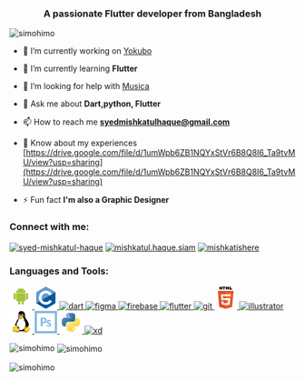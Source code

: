<h3 align="center">A passionate Flutter developer from Bangladesh</h3>

<p align="left"> <img src="https://komarev.com/ghpvc/?username=simohimo&label=Profile%20views&color=0e75b6&style=flat" alt="simohimo" /> </p>

- 🔭 I’m currently working on [Yokubo](https://github.com/SimoHimo/Yokubo)

- 🌱 I’m currently learning **Flutter**

- 🤝 I’m looking for help with [Musica](https://github.com/SimoHimo/Musica)

- 💬 Ask me about **Dart,python, Flutter**

- 📫 How to reach me **syedmishkatulhaque@gmail.com**

- 📄 Know about my experiences [https://drive.google.com/file/d/1umWpb6ZB1NQYxStVr6B8Q8I6_Ta9tvMU/view?usp=sharing](https://drive.google.com/file/d/1umWpb6ZB1NQYxStVr6B8Q8I6_Ta9tvMU/view?usp=sharing)

- ⚡ Fun fact **I'm also a Graphic Designer**

<h3 align="left">Connect with me:</h3>
<p align="left">
<a href="https://linkedin.com/in/syed-mishkatul-haque" target="blank"><img align="center" src="https://raw.githubusercontent.com/rahuldkjain/github-profile-readme-generator/master/src/images/icons/Social/linked-in-alt.svg" alt="syed-mishkatul-haque" height="30" width="40" /></a>
<a href="https://fb.com/mishkatul.haque.siam" target="blank"><img align="center" src="https://raw.githubusercontent.com/rahuldkjain/github-profile-readme-generator/master/src/images/icons/Social/facebook.svg" alt="mishkatul.haque.siam" height="30" width="40" /></a>
<a href="https://www.behance.net/mishkatishere" target="blank"><img align="center" src="https://raw.githubusercontent.com/rahuldkjain/github-profile-readme-generator/master/src/images/icons/Social/behance.svg" alt="mishkatishere" height="30" width="40" /></a>
</p>

<h3 align="left">Languages and Tools:</h3>
<p align="left"> <a href="https://developer.android.com" target="_blank" rel="noreferrer"> <img src="https://raw.githubusercontent.com/devicons/devicon/master/icons/android/android-original-wordmark.svg" alt="android" width="40" height="40"/> </a> <a href="https://www.cprogramming.com/" target="_blank" rel="noreferrer"> <img src="https://raw.githubusercontent.com/devicons/devicon/master/icons/c/c-original.svg" alt="c" width="40" height="40"/> </a> <a href="https://dart.dev" target="_blank" rel="noreferrer"> <img src="https://www.vectorlogo.zone/logos/dartlang/dartlang-icon.svg" alt="dart" width="40" height="40"/> </a> <a href="https://www.figma.com/" target="_blank" rel="noreferrer"> <img src="https://www.vectorlogo.zone/logos/figma/figma-icon.svg" alt="figma" width="40" height="40"/> </a> <a href="https://firebase.google.com/" target="_blank" rel="noreferrer"> <img src="https://www.vectorlogo.zone/logos/firebase/firebase-icon.svg" alt="firebase" width="40" height="40"/> </a> <a href="https://flutter.dev" target="_blank" rel="noreferrer"> <img src="https://www.vectorlogo.zone/logos/flutterio/flutterio-icon.svg" alt="flutter" width="40" height="40"/> </a> <a href="https://git-scm.com/" target="_blank" rel="noreferrer"> <img src="https://www.vectorlogo.zone/logos/git-scm/git-scm-icon.svg" alt="git" width="40" height="40"/> </a> <a href="https://www.w3.org/html/" target="_blank" rel="noreferrer"> <img src="https://raw.githubusercontent.com/devicons/devicon/master/icons/html5/html5-original-wordmark.svg" alt="html5" width="40" height="40"/> </a> <a href="https://www.adobe.com/in/products/illustrator.html" target="_blank" rel="noreferrer"> <img src="https://www.vectorlogo.zone/logos/adobe_illustrator/adobe_illustrator-icon.svg" alt="illustrator" width="40" height="40"/> </a> <a href="https://www.linux.org/" target="_blank" rel="noreferrer"> <img src="https://raw.githubusercontent.com/devicons/devicon/master/icons/linux/linux-original.svg" alt="linux" width="40" height="40"/> </a> <a href="https://www.photoshop.com/en" target="_blank" rel="noreferrer"> <img src="https://raw.githubusercontent.com/devicons/devicon/master/icons/photoshop/photoshop-line.svg" alt="photoshop" width="40" height="40"/> </a> <a href="https://www.python.org" target="_blank" rel="noreferrer"> <img src="https://raw.githubusercontent.com/devicons/devicon/master/icons/python/python-original.svg" alt="python" width="40" height="40"/> </a> <a href="https://www.adobe.com/products/xd.html" target="_blank" rel="noreferrer"> <img src="https://cdn.worldvectorlogo.com/logos/adobe-xd.svg" alt="xd" width="40" height="40"/> </a> </p>

<p><img align="left" src="https://github-readme-stats.vercel.app/api/top-langs?username=simohimo&show_icons=true&locale=en&layout=compact" alt="simohimo" /></p>

<p>&nbsp;<img align="center" src="https://github-readme-stats.vercel.app/api?username=simohimo&show_icons=true&locale=en" alt="simohimo" /></p>

<p><img align="center" src="https://github-readme-streak-stats.herokuapp.com/?user=simohimo&" alt="simohimo" /></p>
